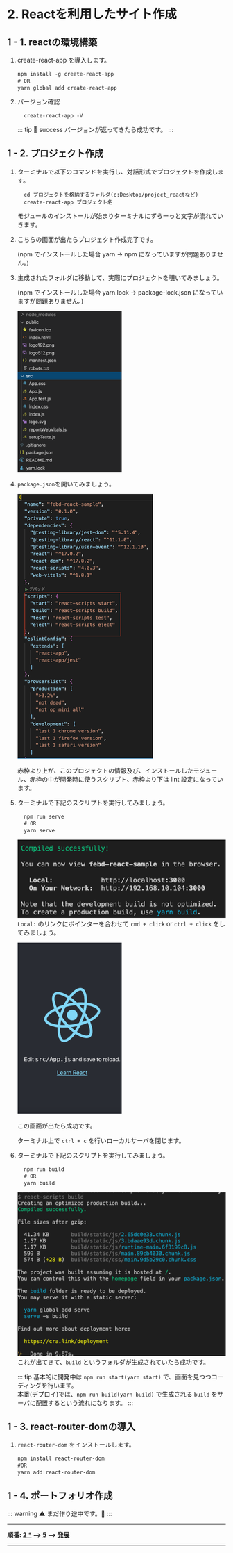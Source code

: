 # 2. Reactを利用したサイト作成

## 1 - 1. reactの環境構築
1. create-react-app を導入します。

    ```shell
    npm install -g create-react-app
    # OR
    yarn global add create-react-app
    ```

1. バージョン確認

    ```shell
      create-react-app -V
    ```

    ::: tip 🎉 success
    バージョンが返ってきたら成功です。
    :::

## 1 - 2. プロジェクト作成

1. ターミナルで以下のコマンドを実行し、対話形式でプロジェクトを作成します。

    ```shell
      cd プロジェクトを格納するフォルダ(c:Desktop/project_reactなど)
      create-react-app プロジェクト名
    ```

    モジュールのインストールが始まりターミナルにずらーっと文字が流れていきます。

1. こちらの画面が出たらプロジェクト作成完了です。
   
    (npm でインストールした場合 yarn -> npm になっていますが問題ありません。)
    <!--あとで追加![react_complete_install](/article/2_react/create_project/complete_install.png)-->

1. 生成されたフォルダに移動して、実際にプロジェクトを覗いてみましょう。

   (npm でインストールした場合 yarn.lock -> package-lock.json になっていますが問題ありません。)

    <img src="/article/2_react/create_project/project_folder.png" alt="react_project_folder" style="width: 50%; height: 50%;">

1. `package.json`を開いてみましょう。
   
   <img src="/article/2_react/create_project/package_json.png" alt="react_package_json" style="width: 65%; height: 50%;">
   
   赤枠より上が、このプロジェクトの情報及び、インストールしたモジュール、赤枠の中が開発時に使うスクリプト、赤枠より下は lint 設定になっています。

1. ターミナルで下記のスクリプトを実行してみましょう。
   
    ```shell
      npm run serve
      # OR
      yarn serve
    ```
   
   ![react_yarn_dev](/article/2_react/create_project/yarn_dev.png)
   `Local:` のリンクにポインターを合わせて `cmd + click` or `ctrl + click` をしてみましょう。

   
   <img src="/article/2_react/create_project/lunch_site.png" alt="react_lunch_site" style="width: 50%; height: 50%;">

   この画面が出たら成功です。

   ターミナル上で `ctrl + c` を行いローカルサーバを閉じます。

1. ターミナルで下記のスクリプトを実行してみましょう。
   
    ```shell
      npm run build
      # OR
      yarn build
    ```
    
    ![react_yarn_build](/article/2_react/create_project/yarn_build.png)
    これが出てきて、`build` というフォルダが生成されていたら成功です。

    ::: tip
      基本的に開発中は `npm run start(yarn start)` で、画面を見つつコーディングを行います。<br>
      本番(デプロイ)では、`npm run build(yarn build)` で生成される `build` をサーバに配置するという流れになります。
    :::

## 1 - 3. react-router-domの導入

1. `react-router-dom` をインストールします。
    ```shell
    npm install react-router-dom
    #OR
    yarn add react-router-dom
    ```


## 1 - 4. ポートフォリオ作成

::: warning
  :warning:	まだ作り途中です。:construction:
:::


---

**順番: [2 *](#)  --> [5](../5_githubpages/) --> [発展](../6_ex/)**


---
